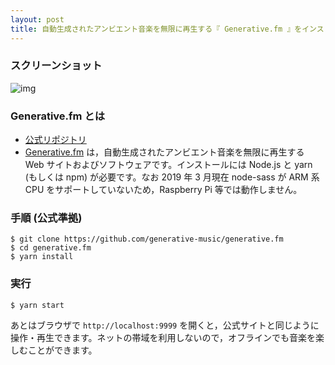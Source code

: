 ```yaml
---
layout: post
title: 自動生成されたアンビエント音楽を無限に再生する『 Generative.fm 』をインストール
---
```


### スクリーンショット

![img](01.png)


### Generative.fm とは

-   [公式リポジトリ](https://github.com/generative-music/generative.fm)
-   [Generative.fm](https://generative.fm/) は，自動生成されたアンビエント音楽を無限に再生する Web サイトおよびソフトウェアです。インストールには Node.js と yarn (もしくは npm) が必要です。なお 2019 年 3 月現在 node-sass が ARM 系 CPU をサポートしていないため，Raspberry Pi 等では動作しません。


### 手順 (公式準拠)

    $ git clone https://github.com/generative-music/generative.fm
    $ cd generative.fm
    $ yarn install


### 実行

    $ yarn start

あとはブラウザで `http://localhost:9999` を開くと，公式サイトと同じように操作・再生できます。ネットの帯域を利用しないので，オフラインでも音楽を楽しむことができます。


